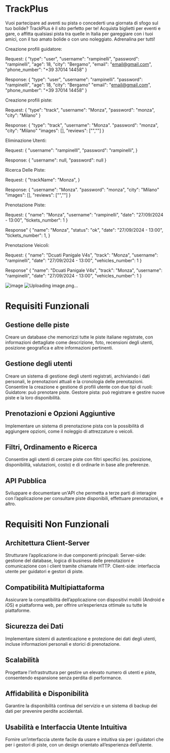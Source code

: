 # TrackPlus
Vuoi partecipare ad aventi su pista o concederti una giornata di sfogo sul tuo bolide? TrackPlus è il sito perfetto per te! Acquista biglietti per eventi e gare, o affitta qualsiasi pista tra quelle in Italia per gareggiare con i tuoi amici, con il tuo amato bolide o con uno noleggiato. Adrenalina per tutti!


Creazione profili guidatore:

Request: {
    "type": "user",
    "username": "rampinelli",
    "password": "rampinelli",
    "age": 18,
    "city": "Bergamo",
    "email": "email@gmail.com",
    "phone_number": "+39 37014 14458"
}

Response: {
  "type": "user",
  "username": "rampinelli".
  "password": "rampinelli",
  "age": 18,
  "city": "Bergamo"
  "email": "email@gmail.com",
  "phone_number": "+39 37014 14458"
}


Creazione profili piste:

Request: {
    "type": "track",
    "username": "Monza",
    "password": "monza",
    "city": "Milano"
}

Response: {
  "type": "track",
  "username": "Monza".
  "password": "monza",
  "city": "Milano"
  "images": [],
  "reviews": ["",""]
}


Eliminazione Utenti:

Request: {
  "username": "rampinellI",
  "password": "rampinelli",
}

Response: {
  "username": null,
  "password": null
}


Ricerca Delle Piste:

Request: {
  "trackName": "Monza",
}

Response: {
  "username": "Monza".
  "password": "monza",
  "city": "Milano"
  "images": [],
  "reviews": ["",""]
}


Prenotazione Piste: 

Request: {
  "name": "Monza",
  "username": "rampinelli",
  "date": "27/09/2024 - 13:00",
  "tickets_number": 1
}

Response" {
  "name": "Monza",
  "status": "ok",
  "date": "27/09/2024 - 13:00",
  "tickets_number": 1,
}


Prenotazione Veicoli: 

Request: {
  "name": "Dcuati Panigale V4s",
  "track": "Monza",
  "username": "rampinelli",
  "date": "27/09/2024 - 13:00",
  "vehicles_number": 1
}

Response" {
  "name": "Dcuati Panigale V4s",
  "track": "Monza",
  "username": "rampinelli",
  "date": "27/09/2024 - 13:00",
  "vehicles_number": 1
}

![image](https://github.com/user-attachments/assets/f3c6665f-f055-4dc8-b938-4f99eb78b888)
![Uploading image.png…]()






# Requisiti Funzionali

## Gestione delle piste

Creare un database che memorizzi tutte le piste italiane registrate, con informazioni dettagliate come descrizione, foto, recensioni degli utenti, posizione geografica e altre informazioni pertinenti.
## Gestione degli utenti

Creare un sistema di gestione degli utenti registrati, archiviando i dati personali, le prenotazioni attuali e la cronologia delle prenotazioni.
Consentire la creazione e gestione di profili utente con due tipi di ruoli:
Guidatore: può prenotare piste.
Gestore pista: può registrare e gestire nuove piste e la loro disponibilità.
## Prenotazioni e Opzioni Aggiuntive

Implementare un sistema di prenotazione pista con la possibilità di aggiungere opzioni, come il noleggio di attrezzature o veicoli.
## Filtri, Ordinamento e Ricerca

Consentire agli utenti di cercare piste con filtri specifici (es. posizione, disponibilità, valutazioni, costo) e di ordinarle in base alle preferenze.
## API Pubblica

Sviluppare e documentare un'API che permetta a terze parti di interagire con l’applicazione per consultare piste disponibili, effettuare prenotazioni, e altro.
# Requisiti Non Funzionali

## Architettura Client-Server

Strutturare l’applicazione in due componenti principali:
Server-side: gestione del database, logica di business delle prenotazioni e comunicazione con i client tramite chiamate HTTP.
Client-side: interfaccia utente per guidatori e gestori di piste.
## Compatibilità Multipiattaforma

Assicurare la compatibilità dell’applicazione con dispositivi mobili (Android e iOS) e piattaforma web, per offrire un’esperienza ottimale su tutte le piattaforme.
## Sicurezza dei Dati

Implementare sistemi di autenticazione e protezione dei dati degli utenti, incluse informazioni personali e storici di prenotazione.
## Scalabilità

Progettare l’infrastruttura per gestire un elevato numero di utenti e piste, consentendo espansione senza perdita di performance.
## Affidabilità e Disponibilità

Garantire la disponibilità continua del servizio e un sistema di backup dei dati per prevenire perdite accidentali.
## Usabilità e Interfaccia Utente Intuitiva

Fornire un’interfaccia utente facile da usare e intuitiva sia per i guidatori che per i gestori di piste, con un design orientato all’esperienza dell’utente.
